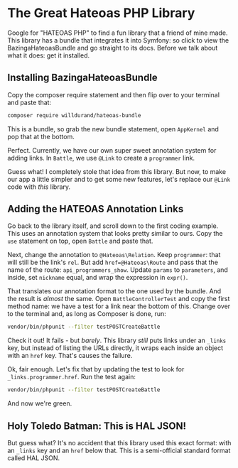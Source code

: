 # The Great Hateoas PHP Library

Google for "HATEOAS PHP" to find a fun library that a friend of mine made. This library
has a bundle that integrates it into Symfony: so click to view the BazingaHateoasBundle
and go straight to its docs. Before we talk about what it does: get it installed.

## Installing BazingaHateoasBundle

Copy the composer require statement and then flip over to your terminal and
paste that: 

```bash
composer require willdurand/hateoas-bundle
```

This is a bundle, so grab the new bundle statement, open `AppKernel` and pop that
at the bottom.

Perfect. Currently, we have our own super sweet annotation system for adding links.
In `Battle`, we use `@Link` to create a `programmer` link.

Guess what! I completely stole that idea from this library. But now, to make our app
a little simpler and to get some new features, let's replace our `@Link` code with
*this* library.

## Adding the HATEOAS Annotation Links

Go back to the library itself, and scroll down to the first coding example. This
uses an annotation system that looks pretty similar to ours. Copy the `use`
statement on top, open `Battle` and paste that.

Next, change the annotation to `@Hateoas\Relation`. Keep `programmer`: that will still
be the link's `rel`. But add `href=@Hateoas\Route` and pass that the name of the
route: `api_programmers_show`. Update `params` to `parameters`, and inside, set
`nickname` equal, and wrap the expression in `expr()`.

That translates our annotation format to the one used by the bundle. And the result
is *almost* the same. Open `BattleControllerTest` and copy the first method name:
we have a test for a link near the bottom of this. Change over to the terminal and,
as long as Composer is done, run:

```bash
vendor/bin/phpunit --filter testPOSTCreateBattle
```

Check it out! It fails - but *barely*. This library *still* puts links under an
`_links` key, but instead of listing the URLs directly, it wraps each inside an object
with an `href` key. That's causes the failure.

Ok, fair enough. Let's fix that by updating the test to look for
`_links.programmer.href`. Run the test again:

```bash
vendor/bin/phpunit --filter testPOSTCreateBattle
```

And now we're green.

## Holy Toledo Batman: This is HAL JSON!

But guess what? It's no accident that this library used this exact format: with an
`_links` key and an `href` below that. This is a semi-official standard format called
HAL JSON.
